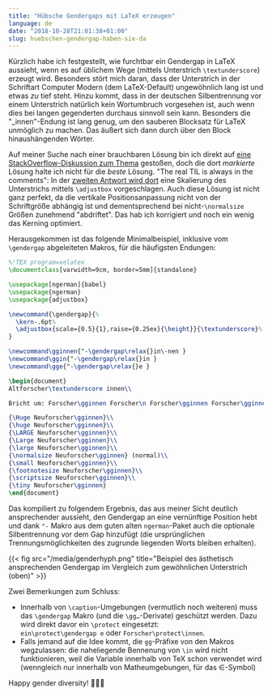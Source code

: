 ```yaml
---
title: "Hübsche Gendergaps mit LaTeX erzeugen"
language: de
date: "2018-10-28T21:01:38+01:00"
slug: huebschen-gendergap-haben-sie-da
---
```


Kürzlich habe ich festgestellt, wie furchtbar ein Gendergap in LaTeX aussieht, wenn es auf üblichem Wege (mittels Unterstrich `\textunderscore`) erzeugt wird. Besonders stört mich daran, dass der Unterstrich in der Schriftart Computer Modern (dem LaTeX-Default) ungewöhnlich lang ist und etwas *zu* tief steht. Hinzu kommt, dass in der deutschen Silbentrennung vor einem Unterstrich natürlich kein Wortumbruch vorgesehen ist, auch wenn dies bei langen gegenderten durchaus sinnvoll sein kann. Besonders die "_innen"-Endung ist lang genug, um den sauberen Blocksatz für LaTeX unmöglich zu machen. Das äußert sich dann durch über den Block hinaushängenden Wörter.

Auf meiner Suche nach einer brauchbaren Lösung bin ich direkt auf [eine StackOverflow-Diskussion zum Thema](https://tex.stackexchange.com/q/128814) gestoßen, doch die dort *markierte* Lösung halte ich nicht für die *beste* Lösung. "The real TIL is always in the comments": In der [zweiten Antwort wird dort](https://tex.stackexchange.com/a/233274) eine Skalierung des Unterstrichs mittels `\adjustbox` vorgeschlagen. Auch diese Lösung ist nicht ganz perfekt, da die vertikale Positionsanpassung nicht von der Schriftgröße abhängig ist und dementsprechend bei nicht-`\normalsize` Größen zunehmend "abdriftet". Das hab ich korrigiert und noch ein wenig das Kerning optimiert.

Herausgekommen ist das folgende Minimalbeispiel, inklusive vom `\gendergap` abgeleiteten Makros, für die häufigsten Endungen:

```latex
%!TEX program=xelatex
\documentclass[varwidth=9cm, border=5mm]{standalone}

\usepackage[ngerman]{babel}
\usepackage{ngerman}
\usepackage{adjustbox}

\newcommand{\gendergap}{%
  \kern-.6pt%
  \adjustbox{scale={0.5}{1},raise={0.25ex}{\height}}{\textunderscore}%
}

\newcommand\gginnen{"-\gendergap\relax{}in\-nen }
\newcommand\ggin{"-\gendergap\relax{}in }
\newcommand\gge{"-\gendergap\relax{}e }

\begin{document}
Altforscher\textunderscore innen\\

Bricht um: Forscher\gginnen Forscher\n Forscher\gginnen Forscher\gginnen Forscher\gginnen Forscher\gginnen Forscher\gginnen Forscher\gginnen Forscher\gginnen Forscher\gginnen Forscher\gginnen Forscher\gginnen Forscher\gginnen Forscher\gginnen Forscher\gginnen Forscher\gginnen Forscher\gginnen Forscher\gginnen Forscher\gginnen\\

{\Huge Neuforscher\gginnen}\\
{\huge Neuforscher\gginnen}\\
{\LARGE Neuforscher\gginnen}\\
{\Large Neuforscher\gginnen}\\
{\large Neuforscher\gginnen}\\
{\normalsize Neuforscher\gginnen} (normal)\\
{\small Neuforscher\gginnen}\\
{\footnotesize Neuforscher\gginnen}\\
{\scriptsize Neuforscher\gginnen}\\
{\tiny Neuforscher\gginnen}
\end{document}
```

Das kompiliert zu folgendem Ergebnis, das aus meiner Sicht deutlich ansprechender aussieht, den Gendergap an eine vernünftige Position hebt und dank `"-` Makro aus dem guten alten `ngerman`-Paket auch die optionale Silbentrennung vor dem Gap hinzufügt (die ursprünglichen Trennungsmöglichkeiten des zugrunde liegenden Worts bleiben erhalten).

{{< fig src="/media/genderhyph.png" title="Beispiel des ästhetisch ansprechenden Gendergap im Vergleich zum gewöhnlichen Unterstrich (oben)" >}}

Zwei Bemerkungen zum Schluss:

* Innerhalb von `\caption`-Umgebungen (vermutlich noch weiteren) muss das `\gendergap` Makro (und die `\gg…`-Derivate) geschützt werden. Dazu wird direkt davor ein `\protect` eingesetzt:\
  `ein\protect\gendergap e` oder `Forscher\protect\innen`.
* Falls jemand auf die Idee kommt, die `gg`-Präfixe von den Makros wegzulassen: die naheliegende Bennenung von `\in` wird nicht funktionieren, weil die Variable innerhalb von TeX schon verwendet wird (wenngleich nur innerhalb von Matheumgebungen, für das &isin;-Symbol)

Happy gender diversity! 🏳️‍🌈👋
